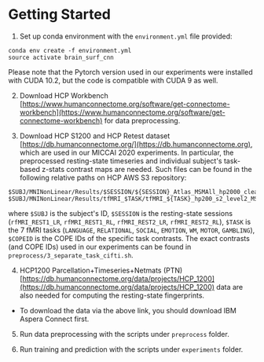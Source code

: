 # Getting Started
1. Set up conda environment with the `environment.yml` file provided:
```
conda env create -f environment.yml
source activate brain_surf_cnn
```
Please note that the Pytorch version used in our experiments were installed with CUDA 10.2, but the code is compatible with CUDA 9 as well.

2. Download HCP Workbench [https://www.humanconnectome.org/software/get-connectome-workbench](https://www.humanconnectome.org/software/get-connectome-workbench) for data preprocessing.

3. Download HCP S1200 and HCP Retest dataset [https://db.humanconnectome.org/](https://db.humanconnectome.org), which are used in our MICCAI 2020 experiments. In particular, the preprocessed resting-state timeseries and individual subject's task-based z-stats contrast maps are needed. Such files can be found in the following relative paths on HCP AWS S3 repository:
```
$SUBJ/MNINonLinear/Results/$SESSION/${SESSION}_Atlas_MSMAll_hp2000_clean.dtseries.nii
$SUBJ/MNINonLinear/Results/tfMRI_$TASK/tfMRI_${TASK}_hp200_s2_level2_MSMAll.feat/GrayordinatesStats/cope${COPEID}.feat/zstat1.dtseries.nii
```
where `$SUBJ` is the subject's ID, `$SESSION` is the resting-state sessions (`rfMRI_REST1_LR`, `rfMRI_REST1_RL`, `rfMRI_REST2_LR`, `rfMRI_REST2_RL`), `$TASK` is the 7 fMRI tasks (`LANGUAGE`, `RELATIONAL`, `SOCIAL`, `EMOTION`, `WM`, `MOTOR`, `GAMBLING`), `$COPEID` is the COPE IDs of the specific task contrasts. The exact contrasts (and COPE IDs) used in our experiments can be found in `preprocess/3_separate_task_cifti.sh`.

4. HCP1200 Parcellation+Timeseries+Netmats (PTN) [https://db.humanconnectome.org/data/projects/HCP_1200](https://db.humanconnectome.org/data/projects/HCP_1200) data are also needed for computing the resting-state fingerprints.
- To download the data via the above link, you should download IBM Aspera Connect first.

5. Run data preprocessing with the scripts under `preprocess` folder.

6. Run training and prediction with the scripts under `experiments` folder.

